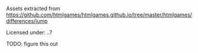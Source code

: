 Assets extracted from
https://github.com/htmlgames/htmlgames.github.io/tree/master/htmlgames/differences/jump

Licensed under: ..?

TODO: figure this out
